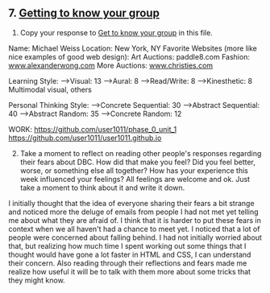 ## 7. [Getting to know your group](7_get_to_know_your_group/readme.md)

1. Copy your response to <a href="https://github.com/Devbootcamp/phase_0_unit_1/tree/master/week_1/6_Get_to_know_your_group" target="_blank"> Get to know your group</a> in this file.

Name: Michael Weiss
Location: New York, NY
Favorite Websites (more like nice examples of good web design): 
	Art Auctions: paddle8.com
	Fashion: www.alexanderwong.com
	More Auctions: www.christies.com

Learning Style:
-->Visual: 13
-->Aural: 8
-->Read/Write: 8
-->Kinesthetic: 8
Multimodal visual, others

Personal Thinking Style:
-->Concrete Sequential: 30
-->Abstract Sequential: 40
-->Abstract Random: 35
-->Concrete Random: 12

WORK: 
https://github.com/user1011/phase_0_unit_1 
https://github.com/user1011/user1011.github.io


2. Take a moment to reflect on reading other people's responses regarding their fears about DBC. How did that make you feel? Did you feel better, worse, or something else all together? How has your experience this week influenced your feelings? All feelings are welcome and ok. Just take a moment to think about it and write it down. 

I initially thought that the idea of everyone sharing their fears a bit strange and noticed more the deluge of emails from people I had not met yet telling me about what they are afraid of. I think that it is harder to put these fears in context when we all haven't had a chance to meet yet. I noticed that a lot of people were concerned about falling behind. I had not initially worried about that, but realizing how much time I spent working out some things that I thought would have gone a lot faster in HTML and CSS, I can understand their concern. Also reading through their reflections and fears made me realize how useful it will be to talk with them more about some tricks that they might know.

